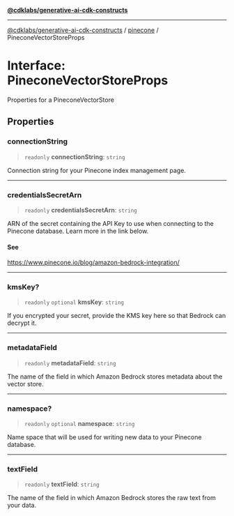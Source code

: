 [**@cdklabs/generative-ai-cdk-constructs**](../../../README.md)

***

[@cdklabs/generative-ai-cdk-constructs](../../../README.md) / [pinecone](../README.md) / PineconeVectorStoreProps

# Interface: PineconeVectorStoreProps

Properties for a PineconeVectorStore

## Properties

### connectionString

> `readonly` **connectionString**: `string`

Connection string for your Pinecone index management page.

***

### credentialsSecretArn

> `readonly` **credentialsSecretArn**: `string`

ARN of the secret containing the API Key to use
when connecting to the Pinecone database.
Learn more in the link below.

#### See

https://www.pinecone.io/blog/amazon-bedrock-integration/

***

### kmsKey?

> `readonly` `optional` **kmsKey**: `string`

If you encrypted your secret, provide the KMS key here so that Bedrock
can decrypt it.

***

### metadataField

> `readonly` **metadataField**: `string`

The name of the field in which Amazon Bedrock stores metadata about the vector store.

***

### namespace?

> `readonly` `optional` **namespace**: `string`

Name space that will be used for writing new data to your Pinecone database.

***

### textField

> `readonly` **textField**: `string`

The name of the field in which Amazon Bedrock stores the raw text from your data.
